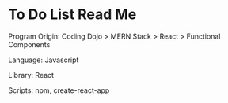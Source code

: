 # To Do List Read Me

Program Origin: Coding Dojo > MERN Stack > React > Functional Components

Language: Javascript

Library: React

Scripts: npm, create-react-app